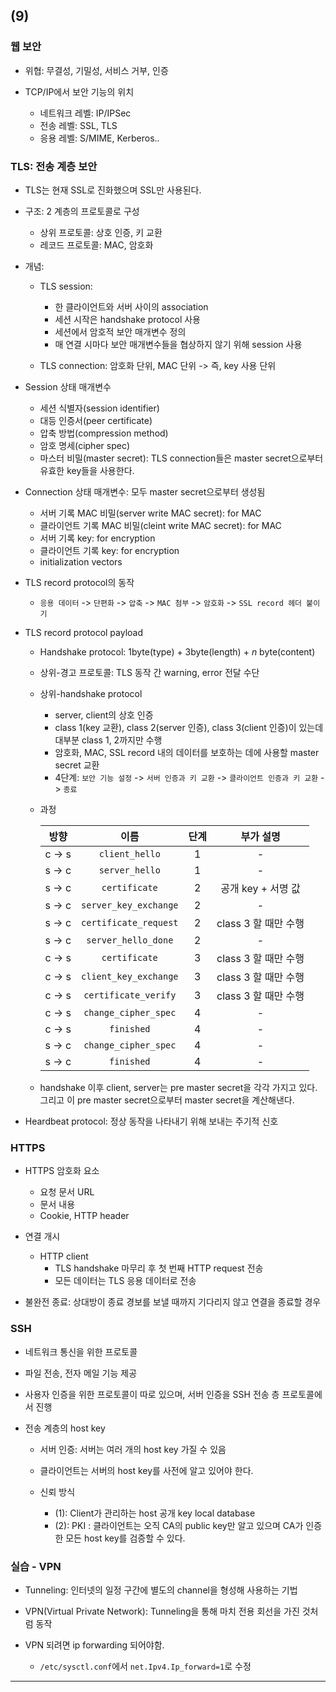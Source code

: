 ## (9)

### 웹 보안

- 위협: 무결성, 기밀성, 서비스 거부, 인증

- TCP/IP에서 보안 기능의 위치

  - 네트워크 레벨: IP/IPSec
  - 전송 레벨: SSL, TLS
  - 응용 레벨: S/MIME, Kerberos..

### TLS: 전송 계층 보안

- TLS는 현재 SSL로 진화했으며 SSL만 사용된다.

- 구조: 2 계층의 프로토콜로 구성

  - 상위 프로토콜: 상호 인증, 키 교환
  - 레코드 프로토콜: MAC, 암호화

- 개념:

  - TLS session:

    - 한 클라이언트와 서버 사이의 association
    - 세션 시작은 handshake protocol 사용
    - 세션에서 암호적 보안 매개변수 정의
    - 매 연결 시마다 보안 매개변수들을 협상하지 않기 위해 session 사용

  - TLS connection: 암호화 단위, MAC 단위 -> 즉, key 사용 단위

- Session 상태 매개변수

  - 세션 식별자(session identifier)
  - 대등 인증서(peer certificate)
  - 압축 방법(compression method)
  - 암호 명세(cipher spec)
  - 마스터 비밀(master secret): TLS connection들은 master secret으로부터 유효한 key들을 사용한다.

- Connection 상태 매개변수: 모두 master secret으로부터 생성됨

  - 서버 기록 MAC 비밀(server write MAC secret): for MAC
  - 클라이언트 기록 MAC 비밀(cleint write MAC secret): for MAC
  - 서버 기록 key: for encryption
  - 클라이언트 기록 key: for encryption
  - initialization vectors

- TLS record protocol의 동작

  - `응용 데이터` -> `단편화` -> `압축` -> `MAC 첨부` -> `암호화` -> `SSL record 헤더 붙이기`

- TLS record protocol payload

  - Handshake protocol: 1byte(type) + 3byte(length) + _n_ byte(content)
  - 상위-경고 프로토콜: TLS 동작 간 warning, error 전달 수단
  - 상위-handshake protocol

    - server, client의 상호 인증
    - class 1(key 교환), class 2(server 인증), class 3(client 인증)이 있는데 대부분 class 1, 2까지만 수행
    - 암호화, MAC, SSL record 내의 데이터를 보호하는 데에 사용할 master secret 교환
    - 4단계: `보안 기능 설정` -> `서버 인증과 키 교환` -> `클라이언트 인증과 키 교환` -> `종료`

  - 과정

    |  방향  |         이름          | 단계 |      부가 설명       |
    | :----: | :-------------------: | :--: | :------------------: |
    | c -> s |    `client_hello`     |  1   |          -           |
    | s -> c |    `server_hello`     |  1   |          -           |
    | s -> c |     `certificate`     |  2   |  공개 key + 서명 값  |
    | s -> c | `server_key_exchange` |  2   |          -           |
    | s -> c | `certificate_request` |  2   | class 3 할 때만 수행 |
    | s -> c |  `server_hello_done`  |  2   |          -           |
    | c -> s |     `certificate`     |  3   | class 3 할 때만 수행 |
    | c -> s | `client_key_exchange` |  3   | class 3 할 때만 수행 |
    | c -> s | `certificate_verify`  |  3   | class 3 할 때만 수행 |
    | c -> s | `change_cipher_spec`  |  4   |          -           |
    | c -> s |      `finished`       |  4   |          -           |
    | s -> c | `change_cipher_spec`  |  4   |          -           |
    | s -> c |      `finished`       |  4   |          -           |

  - handshake 이후 client, server는 pre master secret을 각각 가지고 있다.  
    그리고 이 pre master secret으로부터 master secret을 계산해낸다.

- Heardbeat protocol: 정상 동작을 나타내기 위해 보내는 주기적 신호

### HTTPS

- HTTPS 암호화 요소

  - 요청 문서 URL
  - 문서 내용
  - Cookie, HTTP header

- 연결 개시

  - HTTP client
    - TLS handshake 마무리 후 첫 번째 HTTP request 전송
    - 모든 데이터는 TLS 응용 데이터로 전송

- 불완전 종료: 상대방이 종료 경보를 보낼 때까지 기다리지 않고 연결을 종료할 경우

### SSH

- 네트워크 통신을 위한 프로토콜
- 파일 전송, 전자 메일 기능 제공
- 사용자 인증을 위한 프로토콜이 따로 있으며, 서버 인증을 SSH 전송 층 프로토콜에서 진행

- 전송 계층의 host key

  - 서버 인증: 서버는 여러 개의 host key 가질 수 있음
  - 클라이언트는 서버의 host key를 사전에 알고 있어야 한다.

  - 신뢰 방식

    - (1): Client가 관리하는 host 공개 key local database
    - (2): PKI : 클라이언트는 오직 CA의 public key만 알고 있으며 CA가 인증한 모든 host key를 검증할 수 있다.

### 실습 - VPN

- Tunneling: 인터넷의 일정 구간에 별도의 channel을 형성해 사용하는 기법
- VPN(Virtual Private Network): Tunneling을 통해 마치 전용 회선을 가진 것처럼 동작

- VPN 되려면 ip forwarding 되어야함.

  - `/etc/sysctl.conf`에서 `net.Ipv4.Ip_forward=1`로 수정

---
